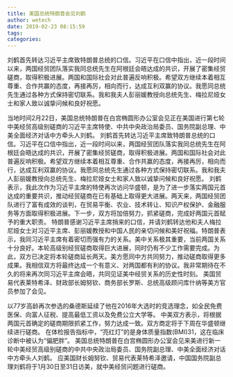 ```yaml
---
title: 美国总统特朗普会见刘鹤
author: wetech
date: 2019-02-23 08:15:59
tags: 
categories: 
---
```

刘鹤首先转达习近平主席致特朗普总统的口信。习近平在口信中指出，近一段时间以来，两国经贸团队落实我同总统先生在阿根廷会晤达成的共识，开展了密集经贸磋商，取得积极进展。两国和国际社会对此普遍反响积极。希望双方继续本着相互尊重、合作共赢的态度，再接再厉，相向而行，达成互利双赢的协议。我愿同总统先生通过各种方式保持密切联系。我和我夫人彭丽媛教授向总统先生、梅拉尼娅女士和家人致以诚挚问候和良好祝愿。
<!-- more -->
当地时间2月22日，美国总统特朗普在白宫椭圆形办公室会见正在美国进行第七轮中美经贸高级别磋商的习近平主席特使、中共中央政治局委员、国务院副总理、中美全面经济对话中方牵头人刘鹤。
刘鹤首先转达习近平主席致特朗普总统的口信。习近平在口信中指出，近一段时间以来，两国经贸团队落实我同总统先生在阿根廷会晤达成的共识，开展了密集经贸磋商，取得积极进展。两国和国际社会对此普遍反响积极。希望双方继续本着相互尊重、合作共赢的态度，再接再厉，相向而行，达成互利双赢的协议。我愿同总统先生通过各种方式保持密切联系。我和我夫人彭丽媛教授向总统先生、梅拉尼娅女士和家人致以诚挚问候和良好祝愿。
刘鹤表示，我此次作为习近平主席的特使再次访问华盛顿，是为了进一步落实两国元首达成的重要共识，推动经贸磋商在已有基础上取得更大进展。两天来，两国经贸团队进行了富有成效的谈判，在贸易平衡、农业、技术转让、知识产权保护、金融服务等方面取得积极进展。下一步，双方将加倍努力，抓紧磋商，完成好两国元首赋予的重大职责。
特朗普感谢习近平主席捎来的口信，并请刘鹤转达他和夫人梅拉尼娅女士对习近平主席、彭丽媛教授和中国人民的亲切问候和美好祝福。特朗普表示，我同习近平主席有着密切而强有力的关系。美中关系极其重要，当前两国关系十分良好。本轮高级别经贸磋商取得巨大进展，同时仍有不少工作需要完成。为此，双方已决定将本轮磋商延长两天。美方愿同中方共同努力，推动磋商取得更多成果。我相信双方将最终达成一个有意义、对两国都有利的协议。我非常期待在不久的将来再次同习近平主席会晤，共同见证美中经贸关系的历史性时刻。
美国贸易代表莱特希泽、财政部长姆努钦、商务部长罗斯、总统高级顾问库什纳等美方官员参加了会见。
 
 
以77岁高龄再次参选的桑德斯延续了他在2016年大选时的竞选理念，如全民免费医保、向富人征税、提高最低工资以及免费公立大学等。
中美双方表示，将根据两国元首确定的磋商期限抓紧工作，努力达成一致。双方商定将于下周在华盛顿继续进行磋商。
在体检报告指标中，“亮红灯”的是身体质量指数(BMI)31，这在临床诊断中被认为“偏肥胖”。
美国总统特朗普在白宫椭圆形办公室会见来美进行新一轮中美经贸高级别磋商的中共中央政治局委员、国务院副总理、中美全面经济对话中方牵头人刘鹤。
应美国财长姆努钦、贸易代表莱特希泽邀请，中国国务院副总理刘鹤将于1月30日至31日访美，就中美经贸问题进行磋商。
